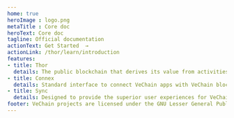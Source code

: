 ```yaml
---
home: true
heroImage : logo.png
metaTitle : Core doc
heroText: Core doc
tagline: Official documentation
actionText: Get Started  →
actionLink: /thor/learn/introduction
features:
- title: Thor
  details: The public blockchain that derives its value from activities created by members within the ecosystem solving real world economic problem
- title: Connex
  details: Standard interface to connect VeChain apps with VeChain blockchain and user.
- title: Sync
  details: Designed to provide the superior user experiences for VeChain Apps, and serves as the dApp environment to provide unlimited potential for developers and users.
footer: VeChain projects are licensed under the GNU Lesser General Public License v3.0
---
```

